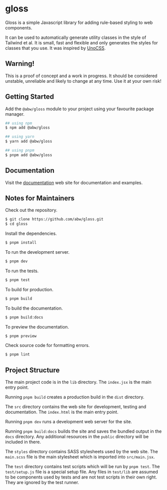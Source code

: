 # gloss

Gloss is a simple Javascript library for adding rule-based styling to web
components.

It can be used to automatically generate utility classes in the style of
Tailwind et al. It is small, fast and flexible and only generates the styles
for classes that you use. It was inspired by [UnoCSS](https://unocss.dev/).

## Warning!

This is a proof of concept and a work in progress. It should be considered
unstable, unreliable and likely to change at any time. Use it at your own
risk!

## Getting Started

Add the `@abw/gloss` module to your project using your favourite
package manager.

```bash
## using npm
$ npm add @abw/gloss

## using yarn
$ yarn add @abw/gloss

## using pnpm
$ pnpm add @abw/gloss
```

## Documentation

Visit the [documentation](https://abw.github.io/gloss/) web site
for documentation and examples.

## Notes for Maintainers

Check out the repository.

```bash
$ git clone https://github.com/abw/gloss.git
$ cd gloss
```

Install the dependencies.

```bash
$ pnpm install
```

To run the development server.

```bash
$ pnpm dev
```

To run the tests.

```bash
$ pnpm test
```

To build for production.

```bash
$ pnpm build
```

To build the documentation.

```bash
$ pnpm build:docs
```

To preview the documentation.

```bash
$ pnpm preview
```

Check source code for formatting errors.

```bash
$ pnpm lint
```


## Project Structure

The main project code is in the `lib` directory.  The `index.jsx` is the
main entry point.

Running `pnpm build` creates a production build in the `dist`
directory.

The `src` directory contains the web site for development, testing and
documentation.  The `index.html` is the main entry point.

Running `pnpm dev` runs a development web server for the site.

Running `pnpm build:docs` builds the site and saves the bundled
output in the `docs` directory.  Any additional resources in the `public`
directory will be included in there.

The `styles` directory contains SASS stylesheets used by the web site.
The `main.scss` file is the main stylesheet which is imported into
`src/main.jsx`.

The `test` directory contains test scripts which will be run by
`pnpm test`.  The `test/setup.js` file is a special setup file.
Any files in `test/lib` are assumed to be components used by tests and
are not test scripts in their own right.  They are ignored by the test
runner.
